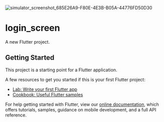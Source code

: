 ![simulator_screenshot_685E26A9-F80E-4E3B-B05A-44776FD50D30](https://user-images.githubusercontent.com/34615664/122945124-ed0ec000-d3aa-11eb-953b-1d8dfa294cae.png)
# login_screen

A new Flutter project.

## Getting Started

This project is a starting point for a Flutter application.

A few resources to get you started if this is your first Flutter project:

- [Lab: Write your first Flutter app](https://flutter.dev/docs/get-started/codelab)
- [Cookbook: Useful Flutter samples](https://flutter.dev/docs/cookbook)

For help getting started with Flutter, view our
[online documentation](https://flutter.dev/docs), which offers tutorials,
samples, guidance on mobile development, and a full API reference.
